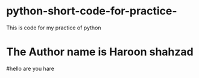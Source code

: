 # python-short-code-for-practice-
This is code for my practice of python
# The Author name is Haroon shahzad 
#hello are you hare
